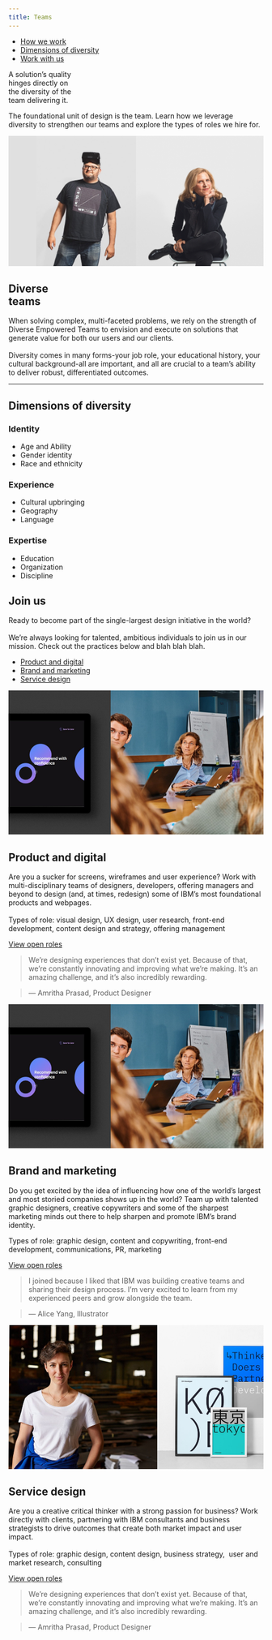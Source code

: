 ```yaml
---
title: Teams
---
```


<title-block>

<anchor-links>

- [How we work](#how-we-work)
- [Dimensions of diversity](#dimensions-of-diversity)
- [Work with us](#work-with-us)

</anchor-links>

A solution’s quality<br>hinges directly on<br>
<span>the diversity of the<br>team delivering it.</span>

</title-block>

<grid background="gray-10">
<column lg="8">

<p size="lg">The foundational unit of design is the team. Learn how we leverage diversity to strengthen our teams and explore the types of roles we hire for.</p>

</column>

<column lg="16">

![teams](images/teams.png)

</column>
<column lg="4">

## Diverse<br>teams

</column>
<column lg="10">

<p size="xl">When solving complex, multi-faceted problems, we rely on the strength of Diverse Empowered Teams to envision and execute on solutions that generate value  for both our users and our clients. 
<br><br>Diversity comes in many forms-your job role, your educational history, your cultural background-all are important, and all are crucial to a team’s ability to deliver robust, differentiated outcomes.</p>

</column>
</grid>
<hr>
<grid background="gray-10">
<column lg="4">

## Dimensions of diversity

</column>
<column lg="4">

### Identity
- Age and Ability
- Gender identity
- Race and ethnicity

</column>
<column lg="4">

### Experience
- Cultural upbringing
- Geography
- Language

</column>
<column lg="4">

### Expertise
- Education
- Organization
- Discipline

</column>
</grid>
<grid background="black">
<column lg="10">

## Join us
<p size="xl">Ready to become part of the single-largest design initiative in the world? <br><br>We’re always looking for talented, ambitious individuals to join us in our mission. Check out the practices below and blah blah blah.</p>


</column>

<column offset_lg="2" lg="4">

<anchor-links>

- [Product and digital](#product-and-digital)
- [Brand and marketing](#brand-and-marketing)
- [Service design](#service-design)

</anchor-links>
</column>
<column lg="10">

![teams](images/teams_2.png)

</column>
<column lg="8">

## Product and digital
<p size="md">Are you a sucker for screens, wireframes and user experience? Work with multi-disciplinary teams of designers, developers, offering managers and beyond to design (and, at times, redesign) some of IBM’s most foundational products and webpages.<br><br>Types of role: visual design, UX design, user research, front-end development, content design and strategy, offering management</p>

[View open roles](#)

</column>
<column offset_lg="4" lg="3">

> We’re designing experiences that don’t exist yet. Because of that, we’re constantly innovating and improving what we’re making. It’s an amazing challenge, and it’s also incredibly rewarding.

> — Amritha Prasad, Product Designer

</column>
<column lg="10">

![teams](images/teams_2.png)

</column>
<column lg="8">

## Brand and marketing
<p size="md">Do you get excited by the idea of influencing how one of the world’s largest and most storied companies shows up in the world? Team up with talented graphic designers, creative copywriters and some of the sharpest marketing minds out there to help sharpen and promote IBM’s brand identity.</p>

Types of role: graphic design, content and copywriting, front-end development, communications, PR, marketing

[View open roles](#)

</column>
<column offset_lg="4" lg="3">

> I joined because I liked that IBM was building creative teams and sharing their design process. I’m very excited to learn from my experienced peers and grow alongside the team.

> — Alice Yang, Illustrator

</column>
<column lg="10">

![teams](images/teams_3.png)

</column>
<column lg="8">

## Service design
<p size="md">Are you a creative critical thinker with a strong passion for business? Work directly with clients, partnering with IBM consultants and business strategists to drive outcomes that create both market impact and user impact.<br><br>Types of role: graphic design, content design, business strategy,  user and market research, consulting</p>

[View open roles](#)

</column>
<column offset_lg="4" lg="3">

> We’re designing experiences that don’t exist yet. Because of that, we’re constantly innovating and improving what we’re making. It’s an amazing challenge, and it’s also incredibly rewarding.

> — Amritha Prasad, Product Designer

</column>
</grid>



